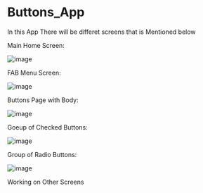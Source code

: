 # Buttons_App
 
In this App There will be differet screens that is Mentioned below

Main Home Screen:

![image](https://user-images.githubusercontent.com/71213359/135087796-e2ca77ad-e053-4d2e-82d2-0c3d03a9d8e6.png)


FAB Menu Screen:

![image](https://user-images.githubusercontent.com/71213359/135087937-8756b5f0-8965-418b-8f41-38b1c7ab4d5c.png)

Buttons Page with Body:

![image](https://user-images.githubusercontent.com/71213359/135088077-0e59dc67-cba4-4d91-aaa3-868bca152a67.png)

Goeup of Checked Buttons:

![image](https://user-images.githubusercontent.com/71213359/135088317-be2e8588-fb82-401a-8cc9-bbb88d2858a1.png)

Group of Radio Buttons:

![image](https://user-images.githubusercontent.com/71213359/135088437-f6ca5571-7a32-412c-996e-bb82df91c3f5.png)


Working on Other Screens 
